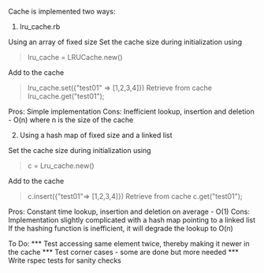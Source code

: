 Cache is implemented two ways:

1. lru_cache.rb

Using an array of fixed size 
Set the cache size during initialization using

>lru_cache = LRUCache.new(<size>)

Add to the cache
>lru_cache.set({"test01" => [1,2,3,4]})
Retrieve from cache
>lru_cache.get("test01");

Pros: Simple implementation
Cons: Inefficient lookup, insertion and deletion - O(n) where n is the size of the cache


2. Using a hash map of fixed size and a linked list

Set the cache size during initialization using

>c = Lru_cache.new(<size>)

Add to the cache
>c.insert({"test01"=> [1,2,3,4]})
Retrieve from cache
>c.get("test01");

Pros: Constant time lookup, insertion and deletion on average - O(1)
Cons: Implementation slightly complicated with a hash map pointing to a linked list
       If the hashing function is inefficient, it will degrade the lookup to O(n)

To Do:
*** Test accessing same element twice, thereby making it newer in the cache
*** Test corner cases - some are done but more needed
*** Write rspec tests for sanity checks
